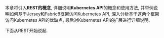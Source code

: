 本章将引入**REST的概念**, 详细说明**Kubernetes API**的概念和使用方法, 并举例说明如何基于Jersey和Fabric8框架访问Kubernetes API, 深入分析基于这两个框架访问Kubernetes API的优缺点, 最后对Kubernetes API的扩展进行详细说明. 

下面从REST开始说起. 